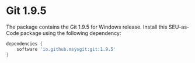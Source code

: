 # Git 1.9.5

The package contains the Git 1.9.5 for Windows release. Install this SEU-as-Code package using the following dependency:
```groovy
dependencies {
	software 'io.github.msysgit:git:1.9.5'
}
```
